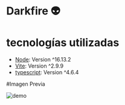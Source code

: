 # Darkfire :alien:

# tecnologías utilizadas 

* [Node](./src/assets/node.png): Version ^16.13.2 
* [Vite](https://example.com): Version ^2.9.9
* [typescript](https://example.com): Version ^4.6.4

#Imagen Previa

![demo](https://user-images.githubusercontent.com/96850176/169742802-5183aa88-02d0-4952-a9d1-5a439df4a1f2.jpeg)
